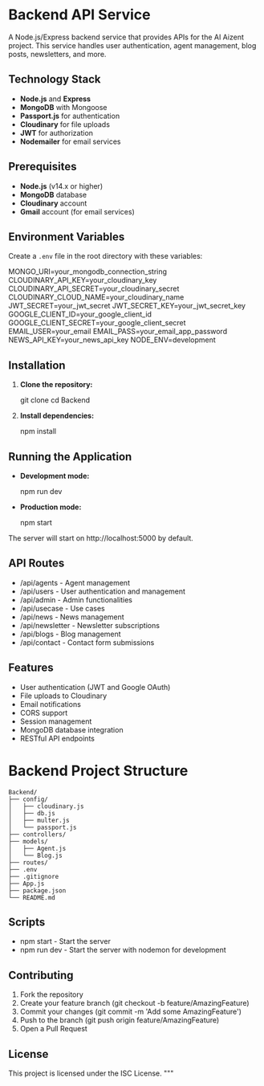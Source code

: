 # Backend API Service

A Node.js/Express backend service that provides APIs for the AI Aizent project. This service handles user authentication, agent management, blog posts, newsletters, and more.

## Technology Stack

- **Node.js** and **Express**
- **MongoDB** with Mongoose
- **Passport.js** for authentication
- **Cloudinary** for file uploads
- **JWT** for authorization
- **Nodemailer** for email services

## Prerequisites

- **Node.js** (v14.x or higher)
- **MongoDB** database
- **Cloudinary** account
- **Gmail** account (for email services)

## Environment Variables

Create a `.env` file in the root directory with these variables:

MONGO_URI=your_mongodb_connection_string
CLOUDINARY_API_KEY=your_cloudinary_key
CLOUDINARY_API_SECRET=your_cloudinary_secret
CLOUDINARY_CLOUD_NAME=your_cloudinary_name
JWT_SECRET=your_jwt_secret
JWT_SECRET_KEY=your_jwt_secret_key
GOOGLE_CLIENT_ID=your_google_client_id
GOOGLE_CLIENT_SECRET=your_google_client_secret
EMAIL_USER=your_email
EMAIL_PASS=your_email_app_password
NEWS_API_KEY=your_news_api_key
NODE_ENV=development

## Installation

1. **Clone the repository:**

   git clone <repository-url>
   cd Backend

2. **Install dependencies:**

   npm install

## Running the Application

- **Development mode:**

   npm run dev

- **Production mode:**

   npm start

The server will start on http://localhost:5000 by default.

## API Routes

- /api/agents - Agent management
- /api/users - User authentication and management
- /api/admin - Admin functionalities
- /api/usecase - Use cases
- /api/news - News management
- /api/newsletter - Newsletter subscriptions
- /api/blogs - Blog management
- /api/contact - Contact form submissions

## Features

- User authentication (JWT and Google OAuth)
- File uploads to Cloudinary
- Email notifications
- CORS support
- Session management
- MongoDB database integration
- RESTful API endpoints

# Backend Project Structure

```plaintext
Backend/
├── config/
│   ├── cloudinary.js
│   ├── db.js
│   ├── multer.js
│   └── passport.js
├── controllers/
├── models/
│   ├── Agent.js
│   └── Blog.js
├── routes/
├── .env
├── .gitignore
├── App.js
├── package.json
└── README.md
```

## Scripts

- npm start - Start the server
- npm run dev - Start the server with nodemon for development

## Contributing

1. Fork the repository
2. Create your feature branch (git checkout -b feature/AmazingFeature)
3. Commit your changes (git commit -m 'Add some AmazingFeature')
4. Push to the branch (git push origin feature/AmazingFeature)
5. Open a Pull Request

## License

This project is licensed under the ISC License.
"""
